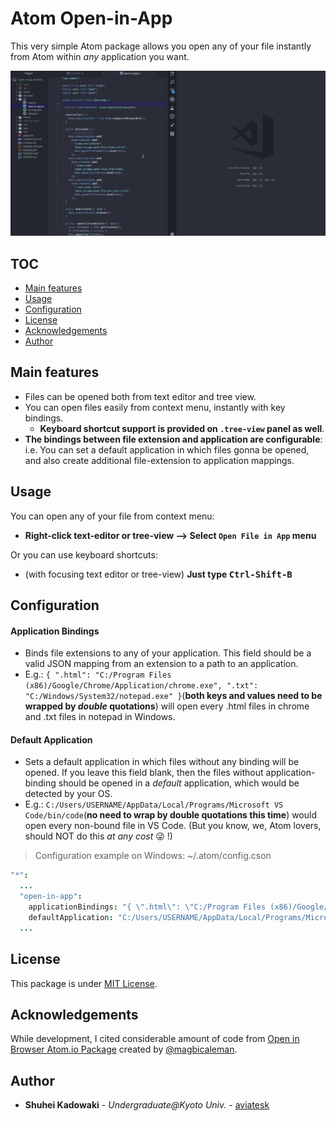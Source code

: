 # Atom Open-in-App

This very simple Atom package allows you open any of your file instantly from Atom within _any_ application you want.

![overview](https://github.com/aviatesk/atom-open-in-app/blob/master/assets/overview.gif?raw=true)


<h2> TOC </h2>

<!-- @import "[TOC]" {cmd="toc" depthFrom=2 depthTo=3 orderedList=false} -->
<!-- code_chunk_output -->

- [ Main features](#main-features)
- [ Usage](#usage)
- [ Configuration](#configuration)
- [ License](#license)
- [ Acknowledgements](#acknowledgements)
- [ Author](#author)

<!-- /code_chunk_output -->


## Main features

- Files can be opened both from text editor and tree view.
- You can open files easily from context menu, instantly with key bindings.
    * **Keyboard shortcut support is provided on `.tree-view` panel as well**.
- **The bindings between file extension and application are configurable**: i.e. You can set a default application in which files gonna be opened, and also create additional file-extension to application mappings.


## Usage

You can open any of your file from context menu:
- **Right-click text-editor or tree-view ⟶ Select `Open File in App` menu**

Or you can use keyboard shortcuts:
- (with focusing text editor or tree-view) **Just type <kbd>Ctrl-Shift-B</kbd>**


## Configuration

#### Application Bindings

- Binds file extensions to any of your application. This field should be a valid JSON mapping from an extension to a path to an application.
- E.g.: `{ ".html": "C:/Program Files (x86)/Google/Chrome/Application/chrome.exe", ".txt": "C:/Windows/System32/notepad.exe" }`(**both keys and values need to be wrapped by _double_ quotations**) will open every .html files in chrome and .txt files in notepad in Windows.

#### Default Application

- Sets a default application in which files without any binding will be opened. If you leave this field blank, then the files without application-binding should be opened in a _default_ application, which would be detected by your OS.
- E.g.: `C:/Users/USERNAME/AppData/Local/Programs/Microsoft VS Code/bin/code`(**no need to wrap by double quotations this time**) would open every non-bound file in VS Code. (But you know, we, Atom lovers, should NOT do this _at any cost_ 😜 !)

> Configuration example on Windows: ~/.atom/config.cson

```coffee
"*":
  ...
  "open-in-app":
    applicationBindings: "{ \".html\": \"C:/Program Files (x86)/Google/Chrome/Application/chrome.exe\", \".txt\": \"C:/Windows/System32/notepad.exe\" }"
    defaultApplication: "C:/Users/USERNAME/AppData/Local/Programs/Microsoft VS Code/bin/code"
  ...
```

## License

This package is under [MIT License](LICENSE.md).


## Acknowledgements

While development, I cited considerable amount of code from [Open in Browser Atom.io Package](https://github.com/magbicaleman/open-in-browser) created by [@magbicaleman](https://github.com/magbicaleman).


## Author

- **Shuhei Kadowaki** - *Undergraduate@Kyoto Univ.* - [aviatesk]


<!-- Links -->

[aviatesk]: https://github.com/aviatesk
